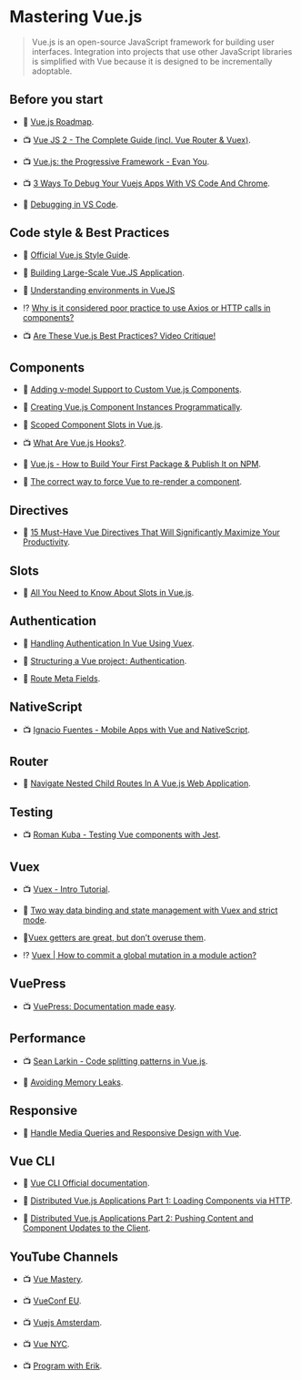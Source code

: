 # Mastering Vue.js

> Vue.js is an open-source JavaScript framework for building user interfaces. Integration into projects that use other JavaScript libraries is simplified with Vue because it is designed to be incrementally adoptable.

## Before you start

- 🧠 [Vue.js Roadmap](https://github.com/vuejs/vue/projects/6).

- 📺 [Vue JS 2 - The Complete Guide (incl. Vue Router & Vuex)](https://www.udemy.com/vuejs-2-the-complete-guide/).

- 📺 [Vue.js: the Progressive Framework - Evan You](https://www.youtube.com/watch?v=p2P3z7p_zTI).

- 📺 [3 Ways To Debug Your Vuejs Apps With VS Code And Chrome](https://www.youtube.com/watch?v=lyGt1TmleoU).

- 📖 [Debugging in VS Code](https://vuejs.org/v2/cookbook/debugging-in-vscode.html).

## Code style & Best Practices

- 📖 [Official Vue.js Style Guide](https://vuejs.org/v2/style-guide/).

- 📖 [Building Large-Scale Vue.JS Application](https://stories.scandiweb.com/building-large-scale-vue-js-application-fec63b6e71e5).

- 📖 [Understanding environments in VueJS](https://medium.com/the-andela-way/understanding-environments-in-vuejs-74e94a139b8b)

- ⁉️ [Why is it considered poor practice to use Axios or HTTP calls in components?](https://stackoverflow.com/questions/45839198/why-is-it-considered-poor-practice-to-use-axios-or-http-calls-in-components)

- 📺 [Are These Vue.js Best Practices? Video Critique!](https://www.youtube.com/watch?v=38XnZ3EJqYQ)

## Components

- 📖 [Adding v-model Support to Custom Vue.js Components](https://alligator.io/vuejs/add-v-model-support/).

- 📖 [Creating Vue.js Component Instances Programmatically](https://css-tricks.com/creating-vue-js-component-instances-programmatically/).

- 📖 [Scoped Component Slots in Vue.js](https://alligator.io/vuejs/scoped-component-slots/).

- 📺 [What Are Vue.js Hooks?](https://www.youtube.com/watch?v=9YKpx7h-Ass).

- 📖 [Vue.js - How to Build Your First Package & Publish It on NPM](https://www.telerik.com/blogs/vuejs-how-to-build-your-first-package-publish-it-on-npm).

- 📖 [The correct way to force Vue to re-render a component](https://michaelnthiessen.com/force-re-render).

## Directives

- 📖 [15 Must-Have Vue Directives That Will Significantly Maximize Your Productivity](https://www.telerik.com/blogs/15-must-have-vue-directives-that-will-significantly-maximize-your-productivity).

## Slots

- 📖 [All You Need to Know About Slots in Vue.js](https://www.telerik.com/blogs/all-you-need-to-know-about-slots-in-vuejs).

## Authentication

- 📖 [Handling Authentication In Vue Using Vuex](https://scotch.io/tutorials/handling-authentication-in-vue-using-vuex).

- 📖 [Structuring a Vue project : Authentication](https://medium.com/@zitko/structuring-a-vue-project-authentication-87032e5bfe16).

- 📖 [Route Meta Fields](https://router.vuejs.org/guide/advanced/meta.html).

## NativeScript

- 📺 [Ignacio Fuentes - Mobile Apps with Vue and NativeScript](https://www.youtube.com/watch?v=claDp19_aqA).

## Router

- 📖 [Navigate Nested Child Routes In A Vue.js Web Application](https://www.thepolyglotdeveloper.com/2017/11/navigate-nested-child-routes-vuejs-web-application/).

## Testing

- 📺 [Roman Kuba - Testing Vue components with Jest](https://www.youtube.com/watch?v=pqp0PsPBO_0).

## Vuex

- 📺 [Vuex - Intro Tutorial](https://www.youtube.com/watch?v=_2_C9j-8CtM).

- 📖 [Two way data binding and state management with Vuex and strict mode](https://ypereirareis.github.io/blog/2017/04/25/vuejs-two-way-data-binding-state-management-vuex-strict-mode/).

- 📖[Vuex getters are great, but don’t overuse them](https://codeburst.io/vuex-getters-are-great-but-dont-overuse-them-9c946689b414).

- ⁉️ [Vuex | How to commit a global mutation in a module action?](https://stackoverflow.com/questions/44618440/vuex-how-to-commit-a-global-mutation-in-a-module-action)

## VuePress

- 📺 [VuePress: Documentation made easy](https://youtu.be/fkrQJzP3Yl4).

## Performance

- 📺 [Sean Larkin - Code splitting patterns in Vue.js](https://www.youtube.com/watch?v=rn97hCNQsKI).

- 📖 [Avoiding Memory Leaks](https://vuejs.org/v2/cookbook/avoiding-memory-leaks.html).

## Responsive

- 📖 [Handle Media Queries and Responsive Design with Vue](https://alligator.io/vuejs/vue-media-queries/).

## Vue CLI

- 📖 [Vue CLI Official documentation](https://cli.vuejs.org/).

- 📖 [Distributed Vue.js Applications Part 1: Loading Components via HTTP](https://markus.oberlehner.net/blog/distributed-vue-applications-loading-components-via-http/).

- 📖 [Distributed Vue.js Applications Part 2: Pushing Content and Component Updates to the Client](https://markus.oberlehner.net/blog/distributed-vue-applications-pushing-content-and-component-updates-to-the-client/).

## YouTube Channels

- 📺 [Vue Mastery](https://www.youtube.com/channel/UCa1zuotKU4Weuw_fLRnPv0A).

- 📺 [VueConf EU](https://www.youtube.com/channel/UC9dJjbYeXjirDYYVfUD3bSw).

- 📺 [Vuejs Amsterdam](https://www.youtube.com/channel/UCxV7lO6dUhpB-IyzmGuVgqg).

- 📺 [Vue NYC](https://www.youtube.com/channel/UCX4w2P-M4cuWQG0WKgU3TTQ).

- 📺 [Program with Erik](https://www.youtube.com/channel/UCshZ3rdoCLjDYuTR_RBubzw).
